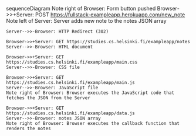 sequenceDiagram
    Note right of Browser: Form button pushed
    Browser->>+Server: POST https://fullstack-exampleapp.herokuapp.com/new_note
    Note left of Server: Server adds new note to the notes JSON array
    
    Server-->>-Browser: HTTP Redirect (302)

    Browser->>+Server: GET https://studies.cs.helsinki.fi/exampleapp/notes
    Server-->>-Browser: HTML document

    Browser->>+Server: GET https://studies.cs.helsinki.fi/exampleapp/main.css
    Server-->>-Browser: CSS file

    Browser->>+Server: GET https://studies.cs.helsinki.fi/exampleapp/main.js
    Server-->>-Browser: JavaScript file
    Note right of Browser: Browser executes the JavaScript code that fetches the JSON from the Server
    
    Browser->>+Server: GET https://studies.cs.helsinki.fi/exampleapp/data.js
    Server-->>-Browser: notes JSON array
    Note right of Browser: Browser executes the callback function that renders the notes












